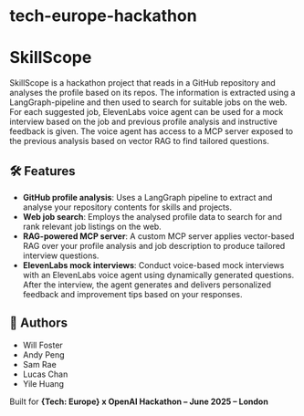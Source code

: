 # tech-europe-hackathon

# SkillScope

SkillScope is a hackathon project that reads in a GitHub repository and analyses the profile based on its repos. The information is extracted using a LangGraph-pipeline and then used to search for suitable jobs on the web. For each suggested job, ElevenLabs voice agent can be used for a mock interview based on the job and previous profile analysis and instructive feedback is given. The voice agent has access to a MCP server exposed to the previous analysis based on vector RAG to find tailored questions.

## 🛠️ Features

* **GitHub profile analysis**: Uses a LangGraph pipeline to extract and analyse your repository contents for skills and projects.
* **Web job search**: Employs the analysed profile data to search for and rank relevant job listings on the web.
* **RAG-powered MCP server**: A custom MCP server applies vector-based RAG over your profile analysis and job description to produce tailored interview questions.
* **ElevenLabs mock interviews**: Conduct voice-based mock interviews with an ElevenLabs voice agent using dynamically generated questions. After the interview, the agent generates and delivers personalized feedback and improvement tips based on your responses.

## 🙌 Authors

* Will Foster
* Andy Peng
* Sam Rae
* Lucas Chan
* Yile Huang

Built for **{Tech: Europe} x OpenAI Hackathon – June 2025 – London**
